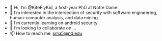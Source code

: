 - 👋 Hi, I’m @KiteFlyKid, a first-year PhD at Notre Dame
- 👀 I’m interested in the intersection of security with software engineering, human-computer analysis, and data mining
- 🌱 I’m currently learning on android security
- 💞️ I’m looking to collaborate on ...
- 📫 How to reach me: sma5@nd.edu

<!---
KiteFlyKid/KiteFlyKid is a ✨ special ✨ repository because its `README.md` (this file) appears on your GitHub profile.
You can click the Preview link to take a look at your changes.
--->
